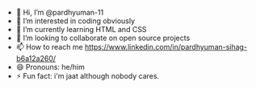 - 👋 Hi, I’m @pardhyuman-11
- 👀 I’m interested in coding obviously
- 🌱 I’m currently learning HTML and CSS
- 💞️ I’m looking to collaborate on open source projects
- 📫 How to reach me https://www.linkedin.com/in/pardhyuman-sihag-b6a12a260/
- 😄 Pronouns: he/him
- ⚡ Fun fact: i'm jaat although nobody cares.

<!---
pardhyuman-11/pardhyuman-11 is a ✨ special ✨ repository because its `README.md` (this file) appears on your GitHub profile.
You can click the Preview link to take a look at your changes.
--->
